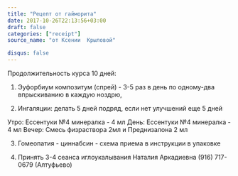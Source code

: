 ```yaml
---
title: "Рецепт от гайморита"
date: 2017-10-26T22:13:56+03:00
draft: false
categories: ["receipt"]
source_name: "от Ксении  Крыловой"

disqus: false
---
```

<!--more-->
Продолжительность курса 10 дней:

1. Эуфорбиум композитум (спрей) - 3-5 раз в день по одному-два впрыскиванию в каждую ноздрю,

2. Ингаляции: делать 5 дней подряд, если нет улучшений еще 5 дней

  Утро: Ессентуки №4 минералка - 4 мл
  День: Ессентуки №4 минералка - 4 мл
  Вечер:  Смесь физраствора 2мл и Преднизалона 2 мл

3. Гомеопатия - циннабсин - схема приема в инструкции в упаковке

4. Принять 3-4 сеанса иглоукалывания
  Наталия Аркадиевна (916) 717-0679 (Алтуфьево)
